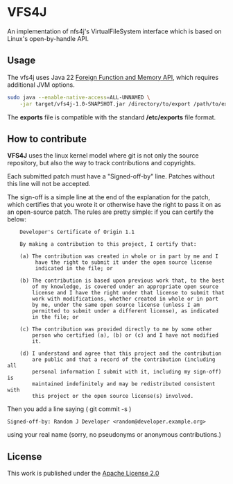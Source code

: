 # VFS4J

An implementation of nfs4j's VirtualFileSystem interface
which is based on Linux's open-by-handle API.

## Usage


The vfs4j uses Java 22 [Foreign Function and Memory API][1], which requires additional JVM options.

```bash
sudo java --enable-native-access=ALL-UNNAMED \
    -jar target/vfs4j-1.0-SNAPSHOT.jar /directory/to/export /path/to/export/file
```

The **exports** file is compatible with the standard **/etc/exports** file format.

## How to contribute

**VFS4J** uses the linux kernel model where git is not only the source repository,
but also the way to track contributions and copyrights.

Each submitted patch must have a "Signed-off-by" line.  Patches without
this line will not be accepted.

The sign-off is a simple line at the end of the explanation for the
patch, which certifies that you wrote it or otherwise have the right to
pass it on as an open-source patch.  The rules are pretty simple: if you
can certify the below:
```
    Developer's Certificate of Origin 1.1

    By making a contribution to this project, I certify that:

    (a) The contribution was created in whole or in part by me and I
         have the right to submit it under the open source license
         indicated in the file; or

    (b) The contribution is based upon previous work that, to the best
        of my knowledge, is covered under an appropriate open source
        license and I have the right under that license to submit that
        work with modifications, whether created in whole or in part
        by me, under the same open source license (unless I am
        permitted to submit under a different license), as indicated
        in the file; or

    (c) The contribution was provided directly to me by some other
        person who certified (a), (b) or (c) and I have not modified
        it.

    (d) I understand and agree that this project and the contribution
        are public and that a record of the contribution (including all
        personal information I submit with it, including my sign-off) is
        maintained indefinitely and may be redistributed consistent with
        this project or the open source license(s) involved.
```
Then you add a line saying ( git commit -s )

    Signed-off-by: Random J Developer <random@developer.example.org>

using your real name (sorry, no pseudonyms or anonymous contributions.)

## License

This work is published under the [Apache License 2.0][2]

[1]: https://docs.oracle.com/en/java/javase/22/core/foreign-function-and-memory-api.html
[2]: LICENSE
